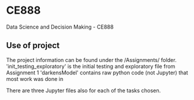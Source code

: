 # CE888
Data Science and Decision Making - CE888

## Use of project

The project information can be found under the /Assignments/ folder.
'init_testing_exploratory' is the initial testing and exploratory file from Assignment 1
'darkensModel' contains raw python code (not Jupyter) that most work was done in

There are three Jupyter files also for each of the tasks chosen.
